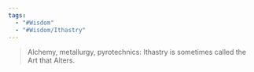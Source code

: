 ```yaml
---
tags:
  - "#Wisdom"
  - "#Wisdom/Ithastry"
---
```


> Alchemy, metallurgy, pyrotechnics: Ithastry is sometimes called the Art that Alters.

